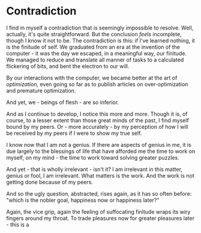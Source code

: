 # Contradiction

I find in myself a contradiction that is seemingly impossible to resolve. Well, actually, it's quite straightforward. But the conclusion *feels* incomplete, though I know it not to be.
The contradiction is this: if I've learned nothing, it is the finitude of self. We graduated from an era at the invention of the computer - it was the day we escaped, in a meaningful way, our finitude. We managed to reduce and translate all manner of tasks to a calculated flickering of bits, and bent the electron to our will.

By our interactions with the computer, we became better at the art of *optimization*, even going so far as to publish articles on over-optimization and premature optimization.

And yet, we - beings of flesh - are so inferior.

And as I continue to develop, I notice this more and more. Though it is, of course, to a lesser extent than those great minds of the past, I find myself bound by my peers. Or - more accurately - by my perception of how I will be received by my peers if I were to show my true self. 

I know now that I am not a genius. If there are aspects of genius in me, it is due largely to the blessings of life that have afforded me the time to work on myself, on my mind - the time to work toward solving greater puzzles.

And yet - that is wholly irrelevant - isn't it? I am irrelevant in this matter, genius or fool, I am irrelevant. What matters is the work. And the work is not getting done because of my peers.

And so the ugly question, abstracted, rises again, as it has so often before: "which is the nobler goal, happiness now or happiness later?"

Again, the vice grip, again the feeling of suffocating finitude wraps its wiry fingers around my throat. To trade pleasures now for greater pleasures later - this is a 